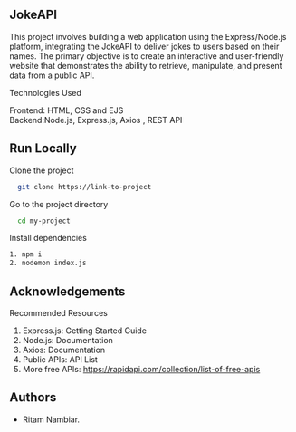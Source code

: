 ## JokeAPI

This project involves building a web application using the Express/Node.js platform, integrating the JokeAPI to deliver jokes to users based on their names. The primary objective is to create an interactive and user-friendly website that demonstrates the ability to retrieve, manipulate, and present data from a public API.

Technologies Used

Frontend: HTML, CSS and EJS  
Backend:Node.js, Express.js, Axios , REST API


## Run Locally

Clone the project

```bash
  git clone https://link-to-project
```

Go to the project directory

```bash
  cd my-project
```

Install dependencies

```bash
1. npm i  
2. nodemon index.js
```


## Acknowledgements

 Recommended Resources  
1. Express.js: Getting Started Guide  
2. Node.js: Documentation  
3. Axios: Documentation  
4. Public APIs: API List    
5. More free APIs: https://rapidapi.com/collection/list-of-free-apis


## Authors

- Ritam Nambiar.

